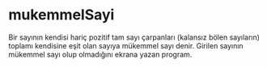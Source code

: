 # mukemmelSayi
 Bir sayının kendisi hariç pozitif tam sayı çarpanları (kalansız bölen sayıların) toplamı kendisine eşit olan sayıya mükemmel sayı denir. Girilen sayının mükemmel sayı olup olmadığını ekrana yazan program.

